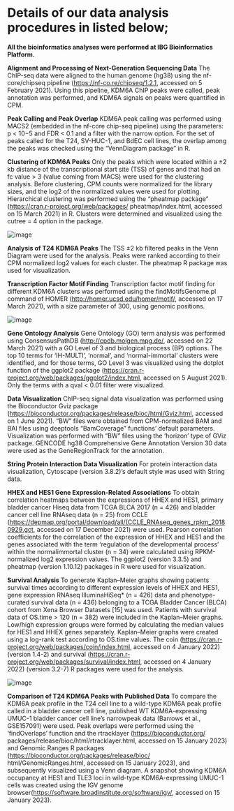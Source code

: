 # Details of our data analysis procedures in listed below;

**All the bioinformatics analyses were performed at IBG Bioinformatics Platform.**

**Alignment and Processing of Next-Generation Sequencing Data**
The ChIP-seq data were aligned to the human genome (hg38) using the nf-core/chipseq pipeline (https://nf-co.re/chipseq/1.2.1, accessed on 5 February 2021). Using this pipeline, 
KDM6A ChIP peaks were called, peak annotation was performed, and KDM6A signals on peaks were quantified in CPM.

**Peak Calling and Peak Overlap**
KDM6A peak calling was performed using MACS2 (embedded in the nf-core chip-seq pipeline) using the parameters: p < 10−5 and FDR < 0.1 and a filter with the narrow option.
For the set of peaks called for the T24, SV-HUC-1, and BdEC cell lines, the overlap among the peaks was checked using the “VennDiagram package” in R.

**Clustering of KDM6A Peaks**
Only the peaks which were located within a ±2 kb distance of the transcriptional start site (TSS) of genes and that had an fc value > 3 (value coming from MACS) were used
for the clustering analysis. Before clustering, CPM counts were normalized for the library sizes, and the log2 of the normalized values were used for plotting. Hierarchical 
clustering was performed using the “pheatmap package” (https://cran.r-project.org/web/packages/ pheatmap/index.html, accessed on 15 March 2021) in R. Clusters were determined 
and visualized using the cutree = 4 option in the package.

![image](https://github.com/guldenozden/KDM6A/assets/147516133/47274420-97ad-46c2-95e2-807c2b2af2b4)


**Analysis of T24 KDM6A Peaks**
The TSS ±2 kb filtered peaks in the Venn Diagram were used for the analysis. Peaks were ranked according to their CPM normalized log2 values for each cluster. The pheatmap
R package was used for visualization.

**Transcription Factor Motif Finding**
Transcription factor motif finding for different KDM6A clusters was performed using the findMotifsGenome.pl command of HOMER (http://homer.ucsd.edu/homer/motif/, accessed on 
17 March 2021), with a size parameter of 300, using genomic positions.

![image](https://github.com/guldenozden/KDM6A/assets/147516133/9803ebae-1b04-4486-8985-f2f2f325ecb4)


**Gene Ontology Analysis**
Gene Ontology (GO) term analysis was performed using ConsensusPathDB (http://cpdb.molgen.mpg.de/, accessed on 22 March 2021) with a GO Level of 3 and biological process (BP) 
options. The top 10 terms for ‘IH-MULTI’, ‘normal’, and ‘normal-immortal’ clusters were identified, and for those terms, GO Level 3 was visualized using the dotplot function 
of the ggplot2 package (https://cran.r-project.org/web/packages/ggplot2/index.html, accessed on 5 August 2021). Only the terms with a qval < 0.01 filter were visualized.

**Data Visualization**
ChIP-seq signal data visualization was performed using the Bioconductor Gviz package (https://bioconductor.org/packages/release/bioc/html/Gviz.html, accessed on 1 June 2021). 
“BW” files were obtained from CPM-normalized BAM and BAI files using deeptools “BamCoverage” functions’ default parameters. Visualization was performed with “BW” files using 
the ‘horizon’ type of GViz package. GENCODE hg38 Comprehensive Gene Annotation Version 30 data were used as the GeneRegionTrack for the annotation.

**String Protein Interaction Data Visualization**
For protein interaction data visualization, Cytoscape (version 3.8.2)’s default style was used with String data.

**HHEX and HES1 Gene Expression-Related Associations**
To obtain correlation heatmaps between the expressions of HHEX and HES1, primary bladder cancer Hiseq data from TCGA BLCA 2017 (n = 426) and bladder cancer cell line RNAseq 
data (n = 25) from CCLE (https://depmap.org/portal/download/all/(CCLE_RNAseq_genes_rpkm_20180929.gct, accessed on 17 December 2021) were used. Pearson correlation coefficients 
for the correlation of the expression of HHEX and HES1 and the genes associated with the term ‘regulation of the developmental process’ within the normalimmortal cluster (n = 34) 
were calculated using RPKM-normalized log2 expression values. The ggplot2 (version 3.3.5) and pheatmap (version 1.10.12) packages in R were used for visualization.

**Survival Analysis**
To generate Kaplan–Meier graphs showing patients survival times according to different expression levels of HHEX and HES1, gene expression RNAseq IlluminaHiSeq* (n = 426) data
and phenotype-curated survival data (n = 436) belonging to a TCGA Bladder Cancer (BLCA) cohort from Xena Browser Datasets [15] was used. Patients with survival data of OS.time > 120
(n = 382) were included in the Kaplan–Meier graphs. Low/high expression groups were formed by calculating the median values for HES1 and HHEX genes separately. Kaplan–Meier graphs 
were created using a log-rank test according to OS.time values. The coin (https://cran.r-project.org/web/packages/coin/index.html, accessed on 4 January 2022) (version 1.4-2) and
survival (https://cran.r-project.org/web/packages/survival/index.html, accessed on 4 January 2022) (version 3.2-7) R packages were used for the analysis.

![image](https://github.com/guldenozden/KDM6A/assets/147516133/735bc026-60d4-494b-86c9-9223fbfdd567)


**Comparison of T24 KDM6A Peaks with Published Data**
To compare the KDM6A peak profile in the T24 cell line to a wild-type KDM6A peak profile called in a bladder cancer cell line, published WT KDM6A-expressing UMUC-1 bladder cancer 
cell line’s narrowpeak data (Barrows et al., GSE157091) were used. Peak overlaps were performed using the ‘findOverlaps’ function and the rtracklayer (https://bioconductor.org/
packages/release/bioc/html/rtracklayer.html, accessed on 15 January 2023) and Genomic Ranges R packages (https://bioconductor.org/packages/release/bioc/ html/GenomicRanges.html, 
accessed on 15 January 2023), and subsequently visualized using a Venn diagram. A snapshot showing KDM6A occupancy at HES1 and TLE3 loci in wild-type KDM6A-expressing UMUC-1 cells
was created using the IGV genome browser(https://software.broadinstitute.org/software/igv/, accessed on 15 January 2023).

